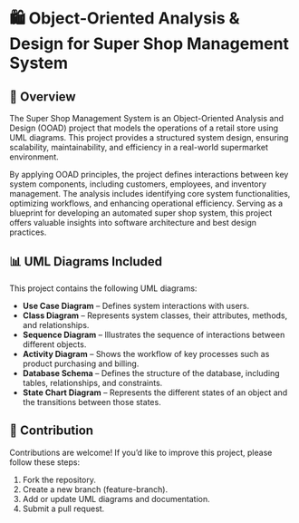 # 🛍️ Object-Oriented Analysis & Design for Super Shop Management System

## 📌 Overview

The Super Shop Management System is an Object-Oriented Analysis and Design (OOAD) project that models the operations of a retail store using UML diagrams. This project provides a structured system design, ensuring scalability, maintainability, and efficiency in a real-world supermarket environment.

By applying OOAD principles, the project defines interactions between key system components, including customers, employees, and inventory management. The analysis includes identifying core system functionalities, optimizing workflows, and enhancing operational efficiency. Serving as a blueprint for developing an automated super shop system, this project offers valuable insights into software architecture and best design practices.

## 📊 UML Diagrams Included
This project contains the following UML diagrams:
- **Use Case Diagram** – Defines system interactions with users.
- **Class Diagram** – Represents system classes, their attributes, methods, and relationships.
- **Sequence Diagram** – Illustrates the sequence of interactions between different objects.
- **Activity Diagram** – Shows the workflow of key processes such as product purchasing and billing.
- **Database Schema** – Defines the structure of the database, including tables, relationships, and constraints.
- **State Chart Diagram** – Represents the different states of an object and the transitions between those states.

## 🤝 Contribution
Contributions are welcome! If you’d like to improve this project, please follow these steps:

1. Fork the repository.
2. Create a new branch (feature-branch).
3. Add or update UML diagrams and documentation.
4. Submit a pull request.

















